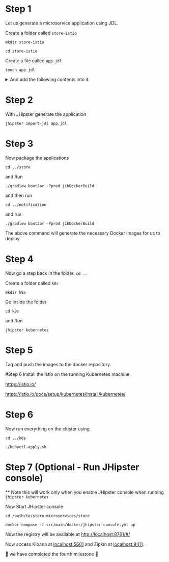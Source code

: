 # Step 1

Let us generate a microservice application using JDL.

Create a folder called `store-istio`

`mkdir store-istio`

`cd store-istio`

Create a file called `app.jdl`

`touch app.jdl`

<details> <summary> And add the following contents into it. </summary>
	<p>
		```
		/*
		 * This is a microservice e-commerce store sample
		 */

		application {
		  config {
		    baseName store,
		    applicationType microservice,
		    packageName com.jhipster.demo.store,
		    serviceDiscoveryType no,
		    authenticationType jwt,
		    prodDatabaseType mysql,
		    cacheProvider hazelcast,
		    buildTool gradle,
		    clientFramework react,
		    useSass true
		  }
		  entities *
		}

		application {
		  config {
		    baseName notification,
		    applicationType microservice,
		    packageName com.jhipster.demo.notification,
		    serviceDiscoveryType no,
		    authenticationType jwt,
		    databaseType mongodb,
		    prodDatabaseType mongodb,
		    devDatabaseType mongodb,
		    cacheProvider no,
		    enableHibernateCache false,
		    buildTool gradle,
		    serverPort 8082,
		    skipUserManagement true
		  }
		  entities Notification
		}

		/* Entities */

		/** Product sold by the Online store */
		entity Product {
		    name String required
		    description String
		    price BigDecimal required min(0)
		    size Size required
		    image ImageBlob
		}

		enum Size {
		    S, M, L, XL, XXL
		}

		entity ProductCategory {
		    name String required
		    description String
		}

		entity Customer {
		    firstName String required
		    lastName String required
		    gender Gender required
		    email String required pattern(/^[^@\s]+@[^@\s]+\.[^@\s]+$/)
		    phone String required
		    addressLine1 String required
		    addressLine2 String
		    city String required
		    country String required
		}

		enum Gender {
		    MALE, FEMALE, OTHER
		}

		entity ProductOrder {
		    placedDate Instant required
		    status OrderStatus required
		    code String required
		    invoiceId Long
		}

		enum OrderStatus {
		    COMPLETED, PENDING, CANCELLED
		}

		entity OrderItem {
		    quantity Integer required min(0)
		    totalPrice BigDecimal required min(0)
		    status OrderItemStatus required
		}

		enum OrderItemStatus {
		    AVAILABLE, OUT_OF_STOCK, BACK_ORDER
		}

		relationship OneToOne {
		    Customer{user(login) required} to User
		}

		relationship ManyToOne {
			OrderItem{product(name) required} to Product
		}

		relationship OneToMany {
		   Customer{order} to ProductOrder{customer(email) required},
		   ProductOrder{orderItem} to OrderItem{order(code) required} ,
		   ProductCategory{product} to Product{productCategory(name)}
		}

		service Product, ProductCategory, Customer, ProductOrder, OrderItem with serviceClass
		paginate Product, Customer, ProductOrder, OrderItem with pagination

		entity Invoice {
		    code String required
		    date Instant required
		    details String
		    status InvoiceStatus required
		    paymentMethod PaymentMethod required
		    paymentDate Instant required
		    paymentAmount BigDecimal required
		}

		enum InvoiceStatus {
		    PAID, ISSUED, CANCELLED
		}

		entity Shipment {
		    trackingCode String
		    date Instant required
		    details String
		}

		enum PaymentMethod {
		    CREDIT_CARD, CASH_ON_DELIVERY, PAYPAL
		}

		relationship OneToMany {
		    Invoice{shipment} to Shipment{invoice(code) required}
		}

		service Invoice, Shipment with serviceClass
		paginate Invoice, Shipment with pagination

		entity Notification {
		    date Instant required
		    details String
		    sentDate Instant required
		    format NotificationType required
		    userId Long required
		    productId Long required
		}

		enum NotificationType {
		    EMAIL, SMS, PARCEL
		}
		microservice Notification with notification
		```
	</p>
</details>


# Step 2
With JHipster generate the application

`jhipster import-jdl app.jdl`

# Step 3

Now package the applications

`cd ../store`

and Run

`./gradlew bootJar -Pprod jibDockerBuild`

and then run

`cd ../notification`

and run

`./gradlew bootJar -Pprod jibDockerBuild`

The above command will generate the necessary Docker images for us to deploy.


# Step 4

Now go a step back in the folder.
`cd ..`

Create a folder called `k8s`

`mkdir k8s`

Go inside the folder

`cd k8s`

and Run

`jhipster kubernetes`

# Step 5

Tag and push the images to the docker repository.

#Step 6
Install the istio on the running Kubernetes machine.

https://istio.io/


https://istio.io/docs/setup/kubernetes/install/kubernetes/

# Step 6

Now run everything on the cluster using.

`cd ../k8s`

`./kubectl-apply.sh`


# Step 7 (Optional - Run JHipster console)

** Note this will work only when you enable JHipster console when running `jhipster kubernetes`

Now Start JHipster console

`cd /path/to/store-microservices/store`

`docker-compose -f src/main/docker/jhipster-console.yml up `

Now the registry will be available at [http://localhost:8761/#/](http://localhost:8761/#/)

Now access Kibana at [localhost:5601](http://localhost:5601) and Zipkin at [localhost:9411](http://localhost:9411).


:tada: we have completed the fourth milestone :tada:
